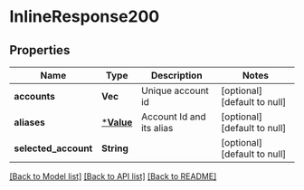 # InlineResponse200

## Properties
Name | Type | Description | Notes
------------ | ------------- | ------------- | -------------
**accounts** | **Vec<String>** | Unique account id | [optional] [default to null]
**aliases** | [***Value**](Value.md) | Account Id and its alias | [optional] [default to null]
**selected_account** | **String** |  | [optional] [default to null]

[[Back to Model list]](../README.md#documentation-for-models) [[Back to API list]](../README.md#documentation-for-api-endpoints) [[Back to README]](../README.md)


